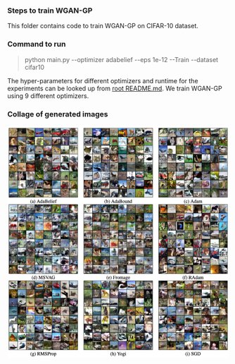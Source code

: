 ### Steps to train WGAN-GP

This folder contains code to train WGAN-GP on CIFAR-10 dataset.

### Command to run

>python main.py --optimizer adabelief --eps 1e-12 --Train --dataset cifar10 

The hyper-parameters for different optimizers and runtime for the experiments can be looked up from [root README.md](../README.md).
We train WGAN-GP using 9 different optimizers.

### Collage of generated images
![wgan_generated](generated/wgan_gp_generated.png)